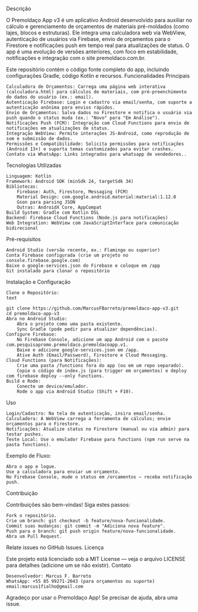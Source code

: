Descrição

O Premoldaço App v3 é um aplicativo Android desenvolvido para auxiliar no cálculo e gerenciamento de orçamentos de materiais pré-moldados (como lajes, blocos e estruturas). Ele integra uma calculadora web via WebView, autenticação de usuários via Firebase, envio de orçamentos para o Firestore e notificações push em tempo real para atualizações de status. O app é uma evolução de versões anteriores, com foco em estabilidade, notificações e integração com o site premoldaco.com.br.

Este repositório contém o código fonte completo do app, incluindo configurações Gradle, código Kotlin e recursos.
Funcionalidades Principais

    Calculadora de Orçamentos: Carrega uma página web interativa (calculadora.html) para cálculos de materiais, com pré-preenchimento de dados do usuário (ex.: email).
    Autenticação Firebase: Login e cadastro via email/senha, com suporte a autenticação anônima para envios rápidos.
    Envio de Orçamentos: Salva dados no Firestore e notifica o usuário via push quando o status muda (ex.: "Novo" para "Em Análise").
    Notificações Push (FCM): Integração com Cloud Functions para envio de notificações em atualizações de status.
    Integração WebView: Permite interações JS-Android, como reprodução de som e submissão de dados.
    Permissões e Compatibilidade: Solicita permissões para notificações (Android 13+) e suporta temas customizados para evitar crashes.
    Contato via WhatsApp: Links integrados para whatsapp de vendedores..

Tecnologias Utilizadas

    Linguagem: Kotlin
    Framework: Android SDK (minSdk 24, targetSdk 34)
    Bibliotecas:
        Firebase: Auth, Firestore, Messaging (FCM)
        Material Design: com.google.android.material:material:1.12.0
        Gson para parsing JSON
        Outras: AndroidX Core, AppCompat
    Build System: Gradle com Kotlin DSL
    Backend: Firebase Cloud Functions (Node.js para notificações)
    Web Integration: WebView com JavaScriptInterface para comunicação bidirecional

Pré-requisitos

    Android Studio (versão recente, ex.: Flamingo ou superior)
    Conta Firebase configurada (crie um projeto no console.firebase.google.com)
    Baixe o google-services.json do Firebase e coloque em /app
    Git instalado para clonar o repositório

Instalação e Configuração

    Clone o Repositório:
    text

    git clone https://github.com/MarcusFBarreto/premoldaco-app-v3.git
    cd premoldaco-app-v3
    Abra no Android Studio:
        Abra o projeto como uma pasta existente.
        Sync Gradle (pode pedir para atualizar dependências).
    Configure Firebase:
        No Firebase Console, adicione um app Android com o pacote com.pesquisapromo.premoldaco.premoldacoapp.v1.
        Baixe e adicione google-services.json em /app.
        Ative Auth (Email/Password), Firestore e Cloud Messaging.
    Cloud Functions (para Notificações):
        Crie uma pasta /functions fora do app (ou em um repo separado).
        Copie o código de index.js (para trigger em orçamentos) e deploy com firebase deploy --only functions.
    Build e Rode:
        Conecte um device/emulador.
        Rode o app via Android Studio (Shift + F10).

Uso

    Login/Cadastro: Na tela de autenticação, insira email/senha.
    Calculadora: A WebView carrega a ferramenta de cálculos; envie orçamentos para o Firestore.
    Notificações: Atualize status no Firestore (manual ou via admin) para testar pushes.
    Teste Local: Use o emulador Firebase para functions (npm run serve na pasta functions).

Exemplo de Fluxo:

    Abra o app e logue.
    Use a calculadora para enviar um orçamento.
    No Firebase Console, mude o status em /orcamentos — receba notificação push.

Contribuição

Contribuições são bem-vindas! Siga estes passos:

    Fork o repositório.
    Crie um branch: git checkout -b feature/nova-funcionalidade.
    Commit suas mudanças: git commit -m "Adiciona nova feature".
    Push para o branch: git push origin feature/nova-funcionalidade.
    Abra um Pull Request.

Relate issues no GitHub Issues.
Licença

Este projeto está licenciado sob a MIT License — veja o arquivo LICENSE para detalhes (adicione um se não existir).
Contato

    Desenvolvedor: Marcus F. Barreto
    WhatsApp: +55 85 99271-2043 (para orçamentos ou suporte)
    email:marcus1fialho@gmail.com

Agradeço por usar o Premoldaço App! Se precisar de ajuda, abra uma issue.
